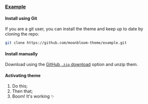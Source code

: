 ### [Example](https://example.com)

#### Install using Git

If you are a git user, you can install the theme and keep up to date by cloning the repo:

```bash
git clone https://github.com/moonbloom-theme/example.git
```

#### Install manually

Download using the [GitHub `.zip` download](https://github.com/moonbloom-theme/example/archive/main.zip) option and unzip them.

#### Activating theme

1. Do this;
2. Then that;
3. Boom! It's working ✨
